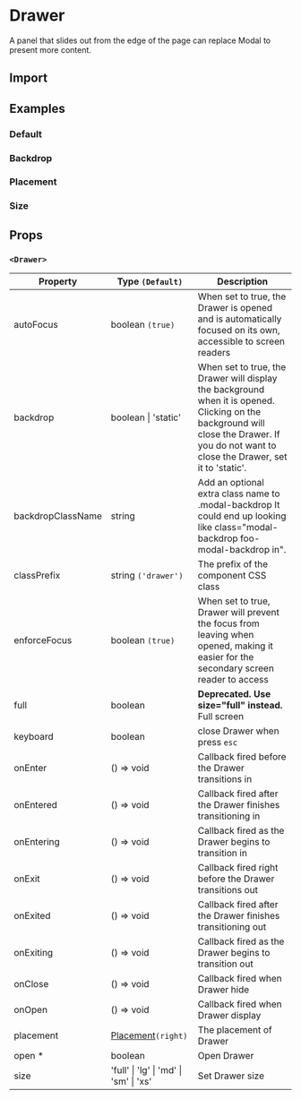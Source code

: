 # Drawer

A panel that slides out from the edge of the page can replace Modal to present more content.

## Import

<!--{include:(components/drawer/fragments/import.md)}-->

## Examples

### Default

<!--{include:`basic.md`}-->

### Backdrop

<!--{include:`backdrop.md`}-->

### Placement

<!--{include:`placement.md`}-->

### Size

<!--{include:`size.md`}-->

## Props

### `<Drawer>`

| Property          | Type `(Default)`                                       | Description                                                                                                                                                                               |
| ----------------- | ------------------------------------------------------ | ----------------------------------------------------------------------------------------------------------------------------------------------------------------------------------------- |
| autoFocus         | boolean `(true)`                                       | When set to true, the Drawer is opened and is automatically focused on its own, accessible to screen readers                                                                              |
| backdrop          | boolean &#124; 'static'                                | When set to true, the Drawer will display the background when it is opened. Clicking on the background will close the Drawer. If you do not want to close the Drawer, set it to 'static'. |
| backdropClassName | string                                                 | Add an optional extra class name to .modal-backdrop It could end up looking like class="modal-backdrop foo-modal-backdrop in".                                                            |
| classPrefix       | string `('drawer')`                                    | The prefix of the component CSS class                                                                                                                                                     |
| enforceFocus      | boolean `(true)`                                       | When set to true, Drawer will prevent the focus from leaving when opened, making it easier for the secondary screen reader to access                                                      |
| full              | boolean                                                | **Deprecated. Use size="full" instead.** Full screen                                                                                                                                      |
| keyboard          | boolean                                                | close Drawer when press `esc`                                                                                                                                                             |
| onEnter           | () => void                                             | Callback fired before the Drawer transitions in                                                                                                                                           |
| onEntered         | () => void                                             | Callback fired after the Drawer finishes transitioning in                                                                                                                                 |
| onEntering        | () => void                                             | Callback fired as the Drawer begins to transition in                                                                                                                                      |
| onExit            | () => void                                             | Callback fired right before the Drawer transitions out                                                                                                                                    |
| onExited          | () => void                                             | Callback fired after the Drawer finishes transitioning out                                                                                                                                |
| onExiting         | () => void                                             | Callback fired as the Drawer begins to transition out                                                                                                                                     |
| onClose           | () => void                                             | Callback fired when Drawer hide                                                                                                                                                           |
| onOpen            | () => void                                             | Callback fired when Drawer display                                                                                                                                                        |
| placement         | [Placement](#code-ts-placement-code)`(right)`          | The placement of Drawer                                                                                                                                                                   |
| open \*           | boolean                                                | Open Drawer                                                                                                                                                                               |
| size              | 'full' &#124; 'lg' &#124; 'md' &#124; 'sm' &#124; 'xs' | Set Drawer size                                                                                                                                                                           |

<!--{include:(_common/types/placement4.md)}-->
